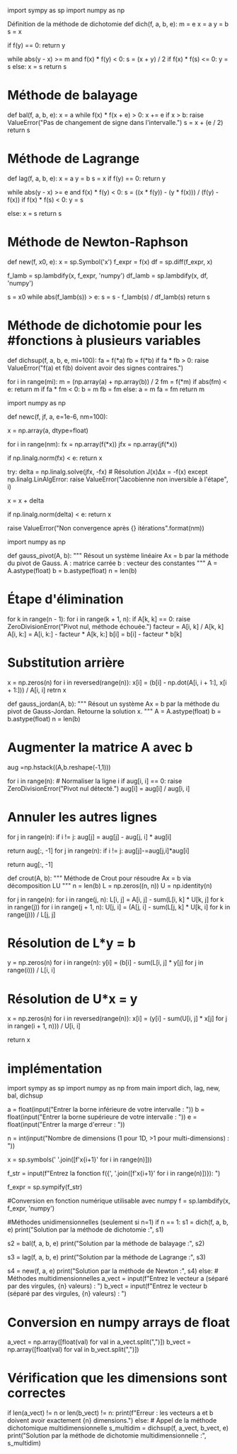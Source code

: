 
import sympy as sp
import numpy as np

Définition de la méthode de dichotomie
def dich(f, a, b, e):
    m = e
    x = a
    y = b
    s = x

  if f(y) == 0:
        return y

 while abs(y - x) >= m and f(x) * f(y) < 0:
        s = (x + y) / 2
        if f(x) * f(s) <= 0:
            y = s
        else:
            x = s
    return s

# Méthode de balayage
def bal(f, a, b, e):
    x = a
    while f(x) * f(x + e) > 0:
        x += e
        if x > b:
            raise ValueError("Pas de changement de signe dans l'intervalle.")
    s = x + (e / 2)
    return s

# Méthode de Lagrange 
def lag(f, a, b, e):
    x = a
    y = b
    s = x
if f(y) == 0:
        return y

  while abs(y - x) >= e and f(x) * f(y) < 0:
        s = ((x * f(y)) - (y * f(x))) / (f(y) - f(x))
        if f(x) * f(s) < 0:
            y = s

 else:
            x = s
    return s

# Méthode de Newton-Raphson
def new(f, x0, e):
    x = sp.Symbol('x')
    f_expr = f(x)
    df = sp.diff(f_expr, x)

f_lamb = sp.lambdify(x, f_expr, 'numpy')
    df_lamb = sp.lambdify(x, df, 'numpy')

 s = x0
    while abs(f_lamb(s)) > e:
        s = s - f_lamb(s) / df_lamb(s)
    return s

# Méthode de dichotomie pour les #fonctions à plusieurs variables
def dichsup(f, a, b, e, mi=100):
    fa = f(*a)
    fb = f(*b)
    if fa * fb > 0:
        raise ValueError("f(a) et f(b) doivent avoir des signes contraires.")

 for i in range(mi):
        m = (np.array(a) + np.array(b)) / 2
        fm = f(*m)
        if abs(fm) < e:
            return m
        if fa * fm < 0:
            b = m
            fb = fm
        else:
            a = m
            fa = fm
    return m

import numpy as np

def newc(f, jf, a, e=1e-6, nm=100):
    
x = np.array(a, dtype=float)

for i in range(nm):
        fx = np.array(f(*x))
        jfx = np.array(jf(*x))

if np.linalg.norm(fx) < e:
            return x

try:
            delta = np.linalg.solve(jfx, -fx)  # Résolution J(x)Δx = -f(x)
        except np.linalg.LinAlgError:
            raise ValueError("Jacobienne non inversible à l'étape", i)

x = x + delta

if np.linalg.norm(delta) < e:
            return x

raise ValueError("Non convergence après {} itérations".format(nm))

import numpy as np

def gauss_pivot(A, b):
    """
    Résout un système linéaire Ax = b par la méthode du pivot de Gauss.
    A : matrice carrée
    b : vecteur des constantes
    """
    A = A.astype(float)
    b = b.astype(float)
    n = len(b)

# Étape d'élimination
for k in range(n - 1):
        for i in range(k + 1, n):
            if A[k, k] == 0:
                raise ZeroDivisionError("Pivot nul, méthode échouée.")
            facteur = A[i, k] / A[k, k]
            A[i, k:] = A[i, k:] - facteur * A[k, k:]
            b[i] = b[i] - facteur * b[k]

 # Substitution arrière
 x = np.zeros(n)
    for i in reversed(range(n)):
        x[i] = (b[i] - np.dot(A[i, i + 1:], x[i + 1:])) / A[i, i]
    retrn x

def gauss_jordan(A, b):
    """
    Résout un système Ax = b par la méthode du pivot de Gauss-Jordan.
    Retourne la solution x.
    """
    A = A.astype(float)
    b = b.astype(float)
    n = len(b)

# Augmenter la matrice A avec b
aug =np.hstack((A,b.reshape(-1,1)))

for i in range(n):
        # Normaliser la ligne i
        if aug[i, i] == 0:
            raise ZeroDivisionError("Pivot nul détecté.")
        aug[i] = aug[i] / aug[i, i]

# Annuler les autres lignes
for j in range(n):
            if i != j:
                aug[j] = aug[j] - aug[j, i] * aug[i]

return aug[:, -1]
for j in range(n):
            if i != j:
                aug[j]-=aug[j,i]*aug[i]

return aug[:, -1]



def crout(A, b):
    """
    Méthode de Crout pour résoudre Ax = b via décomposition LU
    """
    n = len(b)
    L = np.zeros((n, n))
    U = np.identity(n)

for j in range(n):
        for i in range(j, n):
            L[i, j] = A[i, j] - sum(L[i, k] * U[k, j] for k in range(j))
        for i in range(j + 1, n):
            U[j, i] = (A[j, i] - sum(L[j, k] * U[k, i] for k in range(j))) / L[j, j]

 # Résolution de L*y = b
  y = np.zeros(n)
    for i in range(n):
        y[i] = (b[i] - sum(L[i, j] * y[j] for j in range(i))) / L[i, i]

# Résolution de U*x = y
 x = np.zeros(n)
    for i in reversed(range(n)):
        x[i] = (y[i] - sum(U[i, j] * x[j] for j in range(i + 1, n))) / U[i, i]

  return x







# implémentation 


import sympy as sp
import numpy as np
from main import dich, lag, new, bal, dichsup


a = float(input("Entrer la borne inférieure de votre intervalle : "))
b = float(input("Entrer la borne supérieure de votre intervalle : "))
e = float(input("Entrer la marge d'erreur : "))


n = int(input("Nombre de dimensions (1 pour 1D, >1 pour multi-dimensions) : "))


x = sp.symbols(' '.join([f'x{i+1}' for i in range(n)]))


f_str = input(f"Entrez la fonction f({', '.join([f'x{i+1}' for i in range(n)])}): ")


f_expr = sp.sympify(f_str)

#Conversion en fonction numérique utilisable avec numpy
f = sp.lambdify(x, f_expr, 'numpy')

#Méthodes unidimensionnelles (seulement si n=1)
if n == 1:
    s1 = dich(f, a, b, e)
    print("Solution par la méthode de dichotomie :", s1)

s2 = bal(f, a, b, e)
    print("Solution par la méthode de balayage :", s2)

 s3 = lag(f, a, b, e)
    print("Solution par la méthode de Lagrange :", s3)

 s4 = new(f, a, e)
    print("Solution par la méthode de Newton :", s4)
else:
    # Méthodes multidimensionnelles
    a_vect = input(f"Entrez le vecteur a (séparé par des virgules, {n} valeurs) : ")
    b_vect = input(f"Entrez le vecteur b (séparé par des virgules, {n} valeurs) : ")

 # Conversion en numpy arrays de float
a_vect = np.array([float(val) for val in a_vect.split(",")])
    b_vect = np.array([float(val) for val in b_vect.split(",")])

  # Vérification que les dimensions sont correctes
if len(a_vect) != n or len(b_vect) != n:
        print(f"Erreur : les vecteurs a et b doivent avoir exactement {n} dimensions.")
    else:
        # Appel de la méthode dichotomique multidimensionnelle
        s_multidim = dichsup(f, a_vect, b_vect, e)
        print("Solution par la méthode de dichotomie multidimensionnelle :", s_multidim)

